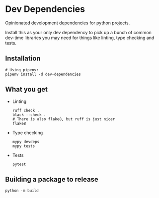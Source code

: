 # Dev Dependencies

Opinionated development dependencies for python projects.

Install this as your only dev dependency to pick up a bunch of common dev-time libraries you may need for things like linting, type checking and tests.

## Installation

    # Using pipenv:
    pipenv install -d dev-dependencies

## What you get

* Linting

      ruff check .
      black --check .
      # There is also flake8, but ruff is just nicer
      flake8

* Type checking

      mypy devdeps
      mypy tests

* Tests

      pytest

## Building a package to release

    python -m build
